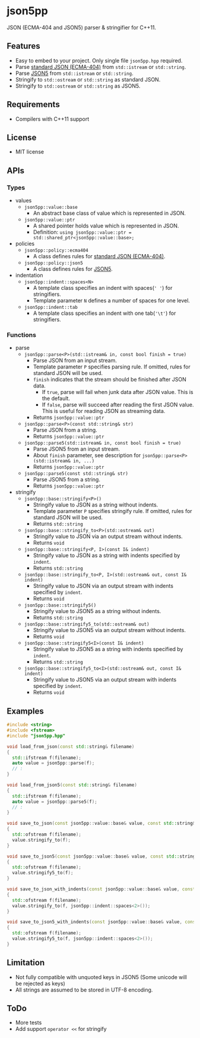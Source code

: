 # json5pp
JSON (ECMA-404 and JSON5) parser &amp; stringifier for C++11.

## Features

* Easy to embed to your project. Only single file `json5pp.hpp` required.
* Parse [standard JSON (ECMA-404)](https://www.json.org/) from `std::istream` or `std::string`.
* Parse [JSON5](https://json5.org/) from `std::istream` or `std::string`.
* Stringify to `std::ostream` or `std::string` as standard JSON.
* Stringify to `std::ostream` or `std::string` as JSON5.

## Requirements

* Compilers with C++11 support

## License

* MIT license

## APIs

### Types
* values
  * `json5pp::value::base`
    * An abstract base class of value which is represented in JSON.
  * `json5pp::value::ptr`
    * A shared pointer holds value which is represented in JSON.
    * Definition: `using json5pp::value::ptr = std::shared_ptr<json5pp::value::base>;`
* policies
  * `json5pp::policy::ecma404`
    * A class defines rules for [standard JSON (ECMA-404)](https://www.json.org/).
  * `json5pp::policy::json5`
    * A class defines rules for [JSON5](https://json5.org/).
* indentation
  * `json5pp::indent::spaces<N>`
    * A template class specifies an indent with spaces(`' '`) for stringifiers.
    * Template parameter `N` defines a number of spaces for one level.
  * `json5pp::indent::tab`
    * A template class specifies an indent with one tab(`'\t'`) for stringifiers.

### Functions

* parse
  * `json5pp::parse<P>(std::istream& in, const bool finish = true)`
    * Parse JSON from an input stream.
    * Template parameter `P` specifies parsing rule. If omitted, rules for standard JSON will be used.
    * `finish` indicates that the stream should be finished after JSON data.
      * If `true`, parse will fail when junk data after JSON value. This is the default.
      * If `false`, parse will succeed after reading the first JSON value. This is useful for reading JSON as streaming data.
    * Returns `json5pp::value::ptr`
  * `json5pp::parse<P>(const std::string& str)`
    * Parse JSON from a string.
    * Returns `json5pp::value::ptr`
  * `json5pp::parse5(std::istream& in, const bool finish = true)`
    * Parse JSON5 from an input stream.
    * About `finish` parameter, see description for `json5pp::parse<P>(std::istream& in, ...)`
    * Returns `json5pp::value::ptr`
  * `json5pp::parse5(const std::string& str)`
    * Parse JSON5 from a string.
    * Returns `json5pp::value::ptr`
* stringify
  * `json5pp::base::stringify<P>()`
    * Stringify value to JSON as a string without indents.
    * Template parameter `P` specifies stringify rule. If omitted, rules for standard JSON will be used.
    * Returns `std::string`
  * `json5pp::base::stringify_to<P>(std::ostream& out)`
    * Stringify value to JSON via an output stream without indents.
    * Returns `void`
  * `json5pp::base::stringify<P, I>(const I& indent)`
    * Stringify value to JSON as a string with indents specified by `indent`.
    * Returns `std::string`
  * `json5pp::base::stringify_to<P, I>(std::ostream& out, const I& indent)`
    * Stringify value to JSON via an output stream with indents specified by `indent`.
    * Returns `void`
  * `json5pp::base::stringify5()`
    * Stringify value to JSON5 as a string without indents.
    * Returns `std::string`
  * `json5pp::base::stringify5_to(std::ostream& out)`
    * Stringify value to JSON5 via an output stream without indents.
    * Returns `void`
  * `json5pp::base::stringify5<I>(const I& indent)`
    * Stringify value to JSON5 as a string with indents specified by `indent`.
    * Returns `std::string`
  * `json5pp::base::stringify5_to<I>(std::ostream& out, const I& indent)`
    * Stringify value to JSON5 via an output stream with indents specified by `indent`.
    * Returns `void`

## Examples

```cpp
#include <string>
#include <fstream>
#include "json5pp.hpp"

void load_from_json(const std::string& filename)
{
  std::ifstream f(filename);
  auto value = json5pp::parse(f);
  // :
}

void load_from_json5(const std::string& filename)
{
  std::ifstream f(filename);
  auto value = json5pp::parse5(f);
  // :
}

void save_to_json(const json5pp::value::base& value, const std::string& filename)
{
  std::ofstream f(filename);
  value.stringify_to(f);
}

void save_to_json5(const json5pp::value::base& value, const std::string& filename)
{
  std::ofstream f(filename);
  value.stringify5_to(f);
}

void save_to_json_with_indents(const json5pp::value::base& value, const std::string& filename)
{
  std::ofstream f(filename);
  value.stringify_to(f, json5pp::indent::spaces<2>());
}

void save_to_json5_with_indents(const json5pp::value::base& value, const std::string& filename)
{
  std::ofstream f(filename);
  value.stringify5_to(f, json5pp::indent::spaces<2>());
}
```

## Limitation

* Not fully compatible with unquoted keys in JSON5 (Some unicode will be rejected as keys)
* All strings are assumed to be stored in UTF-8 encoding.

## ToDo

* More tests
* Add support `operator <<` for stringify
